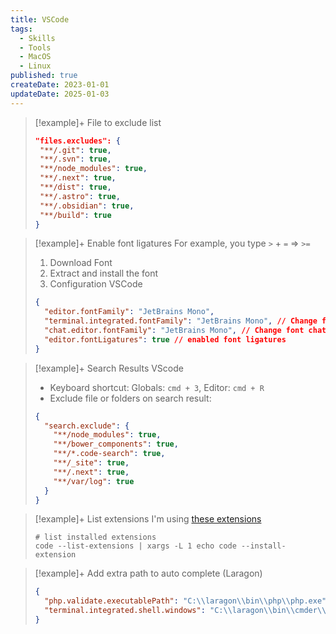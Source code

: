 ```yaml
---
title: VSCode
tags:
  - Skills
  - Tools
  - MacOS
  - Linux
published: true
createDate: 2023-01-01
updateDate: 2025-01-03
---
```


> [!example]+ File to exclude list
>
> ```json title="settings.json"
> "files.excludes": {
>  "**/.git": true,
>  "**/.svn": true,
>  "**/node_modules": true,
>  "**/.next": true,
>  "**/dist": true,
>  "**/.astro": true,
>  "**/.obsidian": true,
>  "**/build": true
> }
> ```

> [!example]+ Enable font ligatures For example, you type `>` + `=` => `>=`
>
> 1. Download Font
> 2. Extract and install the font
> 3. Configuration VSCode
>
> ```json title="settings.json"
> {
>   "editor.fontFamily": "JetBrains Mono",
>   "terminal.integrated.fontFamily": "JetBrains Mono", // Change font terminal
>   "chat.editor.fontFamily": "JetBrains Mono", // Change font chat
>   "editor.fontLigatures": true // enabled font ligatures
> }
> ```

> [!example]+ Search Results VScode
>
> - Keyboard shortcut: Globals: `cmd + 3`, Editor: `cmd + R`
> - Exclude file or folders on search result:
>
> ```json title="settings.json"
> {
>   "search.exclude": {
>     "**/node_modules": true,
>     "**/bower_components": true,
>     "**/*.code-search": true,
>     "**/_site": true,
>     "**/.next": true,
>     "**/var/log": true
>   }
> }
> ```

> [!example]+ List extensions I'm using [these extensions](https://www.namhoainguyen.com/bookmarks/#vscode-extension)
>
> ```shell
> # list installed extensions
> code --list-extensions | xargs -L 1 echo code --install-extension
> ```

> [!example]+ Add extra path to auto complete (Laragon)
>
> ```json title="settings.json"
> {
>   "php.validate.executablePath": "C:\\laragon\\bin\\php\\php.exe",
>   "terminal.integrated.shell.windows": "C:\\laragon\\bin\\cmder\\cmder.bat"
> }
> ```

